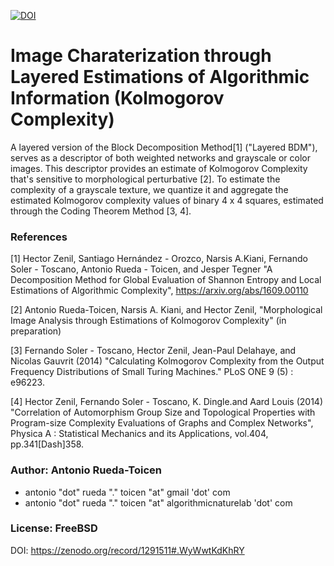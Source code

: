[![DOI](https://zenodo.org/badge/136833836.svg)](https://zenodo.org/badge/latestdoi/136833836)


# Image Charaterization through Layered Estimations of Algorithmic Information (Kolmogorov Complexity)

A layered version of the Block Decomposition Method[1] ("Layered BDM"), serves as a descriptor of both weighted networks and grayscale or color images.  This descriptor provides an estimate of Kolmogorov Complexity that's sensitive to morphological perturbative [2].  To estimate the complexity of a grayscale texture, we quantize it and aggregate the estimated Kolmogorov complexity values of binary 4 x 4 squares, estimated through the Coding Theorem Method [3, 4].

### References
[1] Hector Zenil, Santiago Hernández - Orozco, Narsis A.Kiani, Fernando Soler - Toscano, Antonio Rueda - Toicen, and Jesper Tegner "A Decomposition Method for Global Evaluation of Shannon Entropy and Local Estimations of Algorithmic Complexity", https://arxiv.org/abs/1609.00110

[2] Antonio Rueda-Toicen, Narsis A. Kiani, and Hector Zenil, "Morphological Image Analysis through Estimations of Kolmogorov Complexity" (in preparation)

[3] Fernando Soler - Toscano, Hector Zenil, Jean-Paul Delahaye, and Nicolas Gauvrit (2014) "Calculating Kolmogorov Complexity from the Output Frequency Distributions of Small Turing Machines." PLoS ONE 9 (5) : e96223.

[4] Hector Zenil, Fernando Soler - Toscano, K. Dingle.and Aard Louis (2014) "Correlation of Automorphism Group Size and Topological Properties with Program-size Complexity Evaluations of Graphs and Complex Networks", Physica A : Statistical Mechanics and its Applications, vol.404, pp.341\[Dash]358. 

### Author: Antonio Rueda-Toicen
- antonio "dot" rueda "." toicen "at" gmail 'dot' com
- antonio "dot" rueda "." toicen "at" algorithmicnaturelab 'dot' com

### License: FreeBSD 

DOI: https://zenodo.org/record/1291511#.WyWwtKdKhRY

